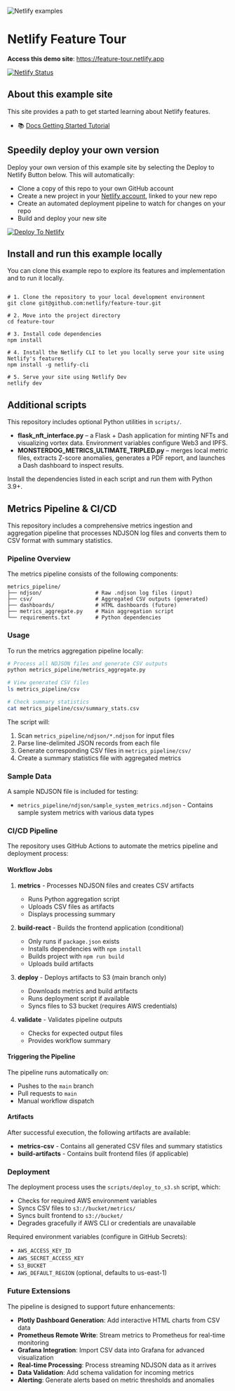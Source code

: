 ![Netlify examples](netlify-badge-examples.png)

# Netlify Feature Tour

**Access this demo site**: https://feature-tour.netlify.app

[![Netlify Status](https://api.netlify.com/api/v1/badges/fad6792e-1c44-44db-bd79-ea74b42b0f89/deploy-status)](https://app.netlify.com/sites/feature-tour/deploys)

## About this example site

This site provides a path to get started learning about Netlify features.

- 📚 [Docs Getting Started Tutorial](https://docs.netlify.com/get-started/?utm_medium=social&utm_source=github&utm_campaign=devex-ph&utm_content=devex-examples)

## Speedily deploy your own version

Deploy your own version of this example site by selecting the Deploy to Netlify Button below. This will automatically:

- Clone a copy of this repo to your own GitHub account
- Create a new project in your [Netlify account](https://app.netlify.com/?utm_medium=social&utm_source=github&utm_campaign=devex&utm_content=devex-examples), linked to your new repo
- Create an automated deployment pipeline to watch for changes on your repo
- Build and deploy your new site

[![Deploy To Netlify](https://www.netlify.com/img/deploy/button.svg)](https://app.netlify.com/start/deploy?repository=https://github.com/netlify/netlify-feature-tour&utm_medium=social&utm_source=github&utm_campaign=devex&utm_content=devex-examples)

## Install and run this example locally

You can clone this example repo to explore its features and implementation and to run it locally.

```shell

# 1. Clone the repository to your local development environment
git clone git@github.com:netlify/feature-tour.git

# 2. Move into the project directory
cd feature-tour

# 3. Install code dependencies
npm install

# 4. Install the Netlify CLI to let you locally serve your site using Netlify's features
npm install -g netlify-cli

# 5. Serve your site using Netlify Dev
netlify dev

```

## Additional scripts

This repository includes optional Python utilities in `scripts/`.

- **flask_nft_interface.py** – a Flask + Dash application for minting NFTs and visualizing vortex data. Environment variables configure Web3 and IPFS.
- **MONSTERDOG_METRICS_ULTIMATE_TRIPLED.py** – merges local metric files, extracts Z-score anomalies, generates a PDF report, and launches a Dash dashboard to inspect results.

Install the dependencies listed in each script and run them with Python 3.9+.

## Metrics Pipeline & CI/CD

This repository includes a comprehensive metrics ingestion and aggregation pipeline that processes NDJSON log files and converts them to CSV format with summary statistics.

### Pipeline Overview

The metrics pipeline consists of the following components:

```
metrics_pipeline/
├── ndjson/                 # Raw .ndjson log files (input)
├── csv/                    # Aggregated CSV outputs (generated)
├── dashboards/             # HTML dashboards (future)
├── metrics_aggregate.py    # Main aggregation script
└── requirements.txt        # Python dependencies
```

### Usage

To run the metrics aggregation pipeline locally:

```bash
# Process all NDJSON files and generate CSV outputs
python metrics_pipeline/metrics_aggregate.py

# View generated CSV files
ls metrics_pipeline/csv

# Check summary statistics
cat metrics_pipeline/csv/summary_stats.csv
```

The script will:
1. Scan `metrics_pipeline/ndjson/*.ndjson` for input files
2. Parse line-delimited JSON records from each file
3. Generate corresponding CSV files in `metrics_pipeline/csv/`
4. Create a summary statistics file with aggregated metrics

### Sample Data

A sample NDJSON file is included for testing:
- `metrics_pipeline/ndjson/sample_system_metrics.ndjson` - Contains sample system metrics with various data types

### CI/CD Pipeline

The repository uses GitHub Actions to automate the metrics pipeline and deployment process:

#### Workflow Jobs

1. **metrics** - Processes NDJSON files and creates CSV artifacts
   - Runs Python aggregation script
   - Uploads CSV files as artifacts
   - Displays processing summary

2. **build-react** - Builds the frontend application (conditional)
   - Only runs if `package.json` exists
   - Installs dependencies with `npm install`
   - Builds project with `npm run build`
   - Uploads build artifacts

3. **deploy** - Deploys artifacts to S3 (main branch only)
   - Downloads metrics and build artifacts
   - Runs deployment script if available
   - Syncs files to S3 bucket (requires AWS credentials)

4. **validate** - Validates pipeline outputs
   - Checks for expected output files
   - Provides workflow summary

#### Triggering the Pipeline

The pipeline runs automatically on:
- Pushes to the `main` branch
- Pull requests to `main`
- Manual workflow dispatch

#### Artifacts

After successful execution, the following artifacts are available:
- **metrics-csv** - Contains all generated CSV files and summary statistics
- **build-artifacts** - Contains built frontend files (if applicable)

### Deployment

The deployment process uses the `scripts/deploy_to_s3.sh` script, which:
- Checks for required AWS environment variables
- Syncs CSV files to `s3://bucket/metrics/`
- Syncs built frontend to `s3://bucket/`
- Degrades gracefully if AWS CLI or credentials are unavailable

Required environment variables (configure in GitHub Secrets):
- `AWS_ACCESS_KEY_ID`
- `AWS_SECRET_ACCESS_KEY` 
- `S3_BUCKET`
- `AWS_DEFAULT_REGION` (optional, defaults to us-east-1)

### Future Extensions

The pipeline is designed to support future enhancements:

- **Plotly Dashboard Generation**: Add interactive HTML charts from CSV data
- **Prometheus Remote Write**: Stream metrics to Prometheus for real-time monitoring  
- **Grafana Integration**: Import CSV data into Grafana for advanced visualization
- **Real-time Processing**: Process streaming NDJSON data as it arrives
- **Data Validation**: Add schema validation for incoming metrics
- **Alerting**: Generate alerts based on metric thresholds and anomalies
